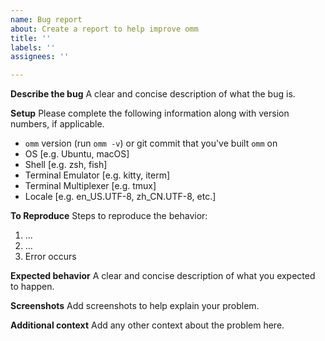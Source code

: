 ```yaml
---
name: Bug report
about: Create a report to help improve omm
title: ''
labels: ''
assignees: ''

---
```


**Describe the bug**
A clear and concise description of what the bug is.

**Setup**
Please complete the following information along with version numbers, if applicable.
 - `omm` version (run `omm -v`) or git commit that you've built `omm` on
 - OS [e.g. Ubuntu, macOS]
 - Shell [e.g. zsh, fish]
 - Terminal Emulator [e.g. kitty, iterm]
 - Terminal Multiplexer [e.g. tmux]
 - Locale [e.g. en_US.UTF-8, zh_CN.UTF-8, etc.]

**To Reproduce**
Steps to reproduce the behavior:
1. ...
2. ...
3. Error occurs

**Expected behavior**
A clear and concise description of what you expected to happen.

**Screenshots**
Add screenshots to help explain your problem.

**Additional context**
Add any other context about the problem here.

